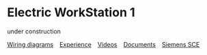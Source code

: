 # Electric WorkStation 1
under construction

[Wiring diagrams](EWS/docs/elws1/wd.md) &ensp; [Experience](/docs/elws1/ex.md) &ensp; [Videos](/docs/elws1/vd.md) &ensp; [Documents](/docs/elws1/dc.md) &ensp; [Siemens SCE](https://www.siemens.com/it/it/prodotti/automazione/sce.html)
